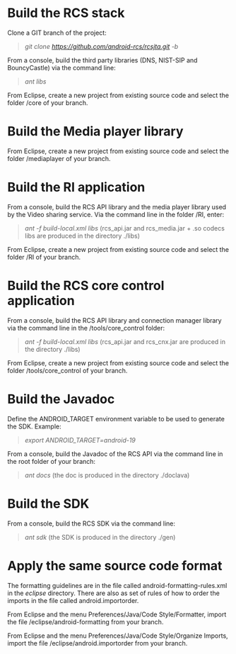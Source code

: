 # Build the RCS stack #

Clone a GIT branch of the project:
> _git clone https://github.com/android-rcs/rcsjta.git -b <a branch>_

From a console, build the third party libraries (DNS, NIST-SIP and BouncyCastle) via the command line:
> _ant libs_

From Eclipse, create a new project from existing source code and select the folder /core of your branch.

# Build the Media player library #

From Eclipse, create a new project from existing source code and select the folder /mediaplayer of your branch.

# Build the RI application #

From a console, build the RCS API library and the media player library used by the Video sharing service. Via the command line in the folder /RI, enter:
> _ant -f build-local.xml libs_ (rcs\_api.jar and rcs\_media.jar + .so codecs libs are produced in the directory ./libs)

From Eclipse, create a new project from existing source code and select the folder /RI of your branch.

# Build the RCS core control application #

From a console, build the RCS API library and connection manager library via the command line in the /tools/core_control folder:
> _ant -f build-local.xml libs_ (rcs\_api.jar and rcs\_cnx.jar are produced in the directory ./libs)

From Eclipse, create a new project from existing source code and select the folder /tools/core_control of your branch.

# Build the Javadoc #
Define the ANDROID_TARGET environment variable to be used to generate the SDK. Example:
> _export ANDROID_TARGET=android-19_

From a console, build the Javadoc of the RCS API via the command line in the root folder of your branch:
> _ant docs_ (the doc is produced in the directory ./doclava)

# Build the SDK #

From a console, build the RCS SDK via the command line:
> _ant sdk_ (the SDK is produced in the directory ./gen)


# Apply the same source code format #

The formatting guidelines are in the file called android-formatting-rules.xml in the _eclipse_ directory. There are also as set of rules of how to order the imports in the file called android.importorder.

From Eclipse and the menu Preferences/Java/Code Style/Formatter, import the file /eclipse/android-formatting from your branch.

From Eclipse and the menu Preferences/Java/Code Style/Organize Imports, import the file /eclipse/android.importorder from your branch.
